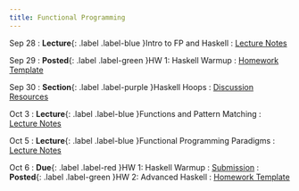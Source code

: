 ```yaml
---
title: Functional Programming
---
```


Sep 28
: **Lecture**{: .label .label-blue }Intro to FP and Haskell
  : [Lecture Notes](#)

Sep 29
: **Posted**{: .label .label-green }HW 1: Haskell Warmup
  : [Homework Template](#)

Sep 30
: **Section**{: .label .label-purple }Haskell Hoops
  : [Discussion Resources](#)

Oct 3
: **Lecture**{: .label .label-blue }Functions and Pattern Matching
  : [Lecture Notes](#)

Oct 5
: **Lecture**{: .label .label-blue }Functional Programming Paradigms
  : [Lecture Notes](#)

Oct 6
: **Due**{: .label .label-red }HW 1: Haskell Warmup
  : [Submission](#)
: **Posted**{: .label .label-green }HW 2: Advanced Haskell
  : [Homework Template](#)
